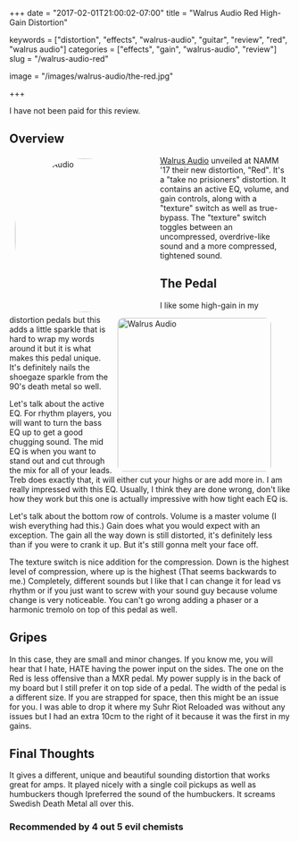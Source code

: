 +++
date = "2017-02-01T21:00:02-07:00"
title = "Walrus Audio Red High-Gain Distortion"

keywords = ["distortion", "effects", "walrus-audio", "guitar", "review", "red", "walrus audio"]
categories = ["effects", "gain", "walrus-audio", "review"]
slug = "/walrus-audio-red"

image = "/images/walrus-audio/the-red.jpg"

+++

I have not been paid for this review.

## Overview

<div style="width:250px; float: left; padding: 5px 10px; border-radius: 100px;">
	<img style="border-radius: 150px; width:275px;" src="/img/walrus-audio/logo300.png" alt="Walrus Audio">
</div>

[Walrus Audio](http://bit.ly/2kNaxi2) unveiled at NAMM '17 their new distortion, "Red". It's a "take no prisioners"
distortion. It contains an active EQ, volume, and gain controls, along with a "texture" switch as well as true-bypass.
The "texture" switch toggles between an uncompressed, overdrive-like sound and a more compressed, tightened sound.

## The Pedal

<div style="width:300px; float: right; padding: 5px 10px 0 10px; border-radius: 10px;">
	<img style="border-radius: 10px; width:275px;" src="/img/walrus-audio/the-red-square.jpg" alt="Walrus Audio">
</div>

I like some high-gain in my distortion pedals but this adds a little sparkle that is hard to wrap my words
around it but it is what makes this pedal unique. It's definitely nails the shoegaze sparkle from the 90's death
metal so well.

Let's talk about the active EQ. For rhythm players, you will want to turn the bass EQ up to get a good chugging sound.
The mid EQ is when you want to stand out and cut through the mix for all of your leads. Treb does exactly that,
it will either cut your highs or are add more in. I am really impressed with this EQ. Usually, I think they are
done wrong, don't like how they work but this one is actually impressive with how tight each EQ is.

Let's talk about the bottom row of controls. Volume is a master volume (I wish everything had this.) Gain does what
you would expect with an exception. The gain all the way down is still distorted, it's definitely less than if you were
to crank it up. But it's still gonna melt your face off.

The texture switch is nice addition for the compression. Down is the highest level of compression, where up is the
highest (That seems backwards to me.) Completely, different sounds but I like that I can change it for lead vs rhythm
or if you just want to screw with your sound guy because volume change is very noticeable. You can't go wrong adding a
phaser or a harmonic tremolo on top of this pedal as well.

## Gripes

In this case, they are small and minor changes. If you know me, you will hear that I hate, HATE having the power input
on the sides. The one on the Red is less offensive than a MXR pedal. My power supply is in the back of my board but I
still prefer it on top side of a pedal. The width of the pedal is a different size. If you are strapped for space,
then this might be an issue for you. I was able to drop it where my Suhr Riot Reloaded was without any issues but
I had an extra 10cm to the right of it because it was the first in my gains.

## Final Thoughts

It gives a different, unique and beautiful sounding distortion that works great for amps. It played nicely
with a single coil pickups as well as humbuckers though Ipreferred the sound of the humbuckers. It screams
Swedish Death Metal all over this.


### Recommended by 4 out 5 evil chemists
